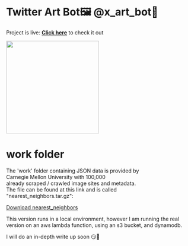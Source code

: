 # Twitter Art Bot🖼️ @x_art_bot🎨

Project is live: **[Click here](https://twitter.com/x_art_bot)**
to check it out

<img src = 'https://github.com/LimarAryan/x_art_bot/assets/110574851/7b08c739-30fc-430e-a9ac-4735ddb2e647' width = '250'>


# work folder
The 'work' folder containing JSON data is provided by\
Carnegie Mellon University with 100,000\
already scraped / crawled image sites and metadata.\
The file can be found at this link and is called\
"nearest_neighbors.tar.gz"\:

[Download nearest_neighbors](https://kilthub.cmu.edu/articles/dataset/National_Gallery_of_Art_InceptionV3_Features/10061885)


This version runs in a local environment,
however I am running the real\
version on an aws lambda function\,
using an s3 bucket, and dynamodb\.

I will do an in-depth write up soon 😏🤩
